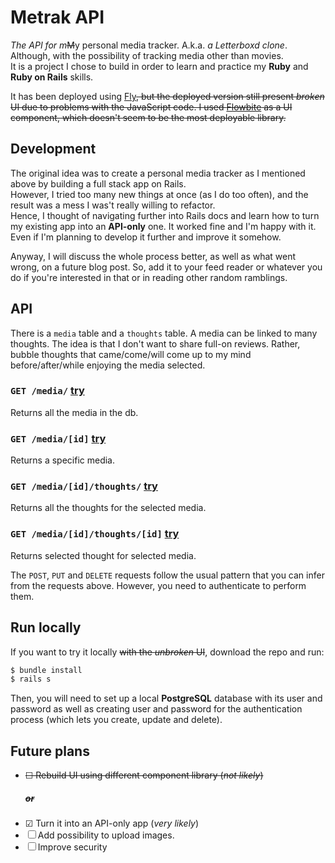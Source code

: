 # Metrak API

_The API for m_~~M~~y personal media tracker. A.k.a. _a Letterboxd clone_. Although, with the possibility of tracking media other than movies.  
It is a project I chose to build in order to learn and practice my **Ruby** and **Ruby on Rails** skills.

It has been deployed using [Fly](https://fly.io)~~, but the deployed version still present _broken_ UI due to problems with the JavaScript code.
I used [Flowbite](https://flowbite.com/) as a UI component, which doesn't seem to be the most deployable library.~~

## Development

The original idea was to create a personal media tracker as I mentioned above by building a full stack app on Rails.  
However, I tried too many new things at once (as I do too often), and the result was a mess I was't really willing to refactor.  
Hence, I thought of navigating further into Rails docs and learn how to turn my existing app into an **API-only** one. It worked fine and I'm happy with it. Even if I'm planning to develop it further and improve it somehow.

Anyway, I will discuss the whole process better, as well as what went wrong, on a future blog post. So, add it to your feed reader or whatever you do if you're interested in that or in reading other random ramblings.

## API

There is a `media` table and a `thoughts` table. A media can be linked to many thoughts. The idea is that I don't want to share full-on reviews. Rather, bubble thoughts that came/come/will come up to my mind before/after/while enjoying the media selected.

### `GET /media/` [try](http://metrak.fly.dev/media)

Returns all the media in the db.

### `GET /media/[id]` [try](http://metrak.fly.dev/media/1)

Returns a specific media.

### `GET /media/[id]/thoughts/` [try](http://metrak.fly.dev/media/1/thoughts)

Returns all the thoughts for the selected media.

### `GET /media/[id]/thoughts/[id]` [try](http://metrak.fly.dev/media/1/thoughts/1)

Returns selected thought for selected media.

The `POST`, `PUT` and `DELETE` requests follow the usual pattern that you can infer from the requests above. However, you need to authenticate to perform them.

## Run locally

If you want to try it locally ~~with the _unbroken_ UI~~, download the repo and run:

```bash
$ bundle install
$ rails s
```

Then, you will need to set up a local **PostgreSQL** database with its user and password as well as creating user and password for the authentication process (which lets you create, update and delete).

## Future plans

- ~~&#9744; Rebuild UI using different component library (_not likely_)~~
  ##### ~~or~~
- &#9745; Turn it into an API-only app (_very likely_)
- &#9744; Add possibility to upload images.
- &#9744; Improve security
